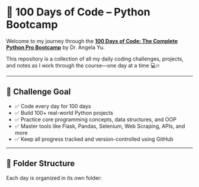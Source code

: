 # 🐍 100 Days of Code – Python Bootcamp

Welcome to my journey through the **[100 Days of Code: The Complete Python Pro Bootcamp](https://www.udemy.com/course/100-days-of-code/)** by Dr. Angela Yu.

This repository is a collection of all my daily coding challenges, projects, and notes as I work through the course—one day at a time 💻🔥

---

## 📅 Challenge Goal

- ✅ Code every day for 100 days
- ✅ Build 100+ real-world Python projects
- ✅ Practice core programming concepts, data structures, and OOP
- ✅ Master tools like Flask, Pandas, Selenium, Web Scraping, APIs, and more
- ✅ Keep all progress tracked and version-controlled using GitHub

---

## 📁 Folder Structure

Each day is organized in its own folder:

